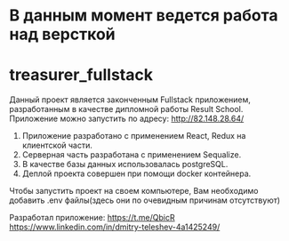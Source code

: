 # В данным момент ведется работа над версткой

# treasurer_fullstack

Данный проект является законченным Fullstack приложением, разработанным в качестве дипломной работы Result School. Приложение можно запустить по адресу: http://82.148.28.64/

1. Приложение разработано с применением React, Redux на клиентской части. 
2. Серверная часть разработана с применением Sequalize.
3. В качестве базы данных использовалась postgreSQL.
4. Деплой проекта совершен при помощи docker контейнера.

Чтобы запустить проект на своем компьютере, Вам необходимо добавить .env файлы(здесь они по очевидным причинам отсутствуют)


Разработал приложение:  https://t.me/QbicR
                        https://www.linkedin.com/in/dmitry-teleshev-4a1425249/
